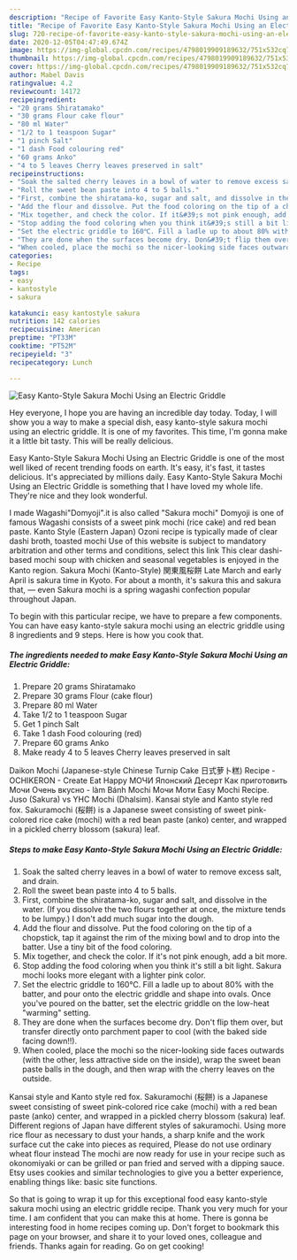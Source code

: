 ```yaml
---
description: "Recipe of Favorite Easy Kanto-Style Sakura Mochi Using an Electric Griddle"
title: "Recipe of Favorite Easy Kanto-Style Sakura Mochi Using an Electric Griddle"
slug: 720-recipe-of-favorite-easy-kanto-style-sakura-mochi-using-an-electric-griddle
date: 2020-12-05T04:47:49.674Z
image: https://img-global.cpcdn.com/recipes/4798019909189632/751x532cq70/easy-kanto-style-sakura-mochi-using-an-electric-griddle-recipe-main-photo.jpg
thumbnail: https://img-global.cpcdn.com/recipes/4798019909189632/751x532cq70/easy-kanto-style-sakura-mochi-using-an-electric-griddle-recipe-main-photo.jpg
cover: https://img-global.cpcdn.com/recipes/4798019909189632/751x532cq70/easy-kanto-style-sakura-mochi-using-an-electric-griddle-recipe-main-photo.jpg
author: Mabel Davis
ratingvalue: 4.2
reviewcount: 14172
recipeingredient:
- "20 grams Shiratamako"
- "30 grams Flour cake flour"
- "80 ml Water"
- "1/2 to 1 teaspoon Sugar"
- "1 pinch Salt"
- "1 dash Food colouring red"
- "60 grams Anko"
- "4 to 5 leaves Cherry leaves preserved in salt"
recipeinstructions:
- "Soak the salted cherry leaves in a bowl of water to remove excess salt, and drain."
- "Roll the sweet bean paste into 4 to 5 balls."
- "First, combine the shiratama-ko, sugar and salt, and dissolve in the water. (If you dissolve the two flours together at once, the mixture tends to be lumpy.) I don&#39;t add much sugar into the dough."
- "Add the flour and dissolve. Put the food coloring on the tip of a chopstick, tap it against the rim of the mixing bowl and to drop into the batter. Use a tiny bit of the food coloring."
- "Mix together, and check the color. If it&#39;s not pink enough, add a bit more."
- "Stop adding the food coloring when you think it&#39;s still a bit light. Sakura mochi looks more elegant with a lighter pink color."
- "Set the electric griddle to 160℃. Fill a ladle up to about 80% with the batter, and pour onto the electric griddle and shape into ovals. Once you&#39;ve poured on the batter, set the electric griddle on the low-heat &#34;warming&#34; setting."
- "They are done when the surfaces become dry. Don&#39;t flip them over, but transfer directly onto parchment paper to cool (with the baked side facing down!!)."
- "When cooled, place the mochi so the nicer-looking side faces outwards (with the other, less attractive side on the inside), wrap the sweet bean paste balls in the dough, and then wrap with the cherry leaves on the outside."
categories:
- Recipe
tags:
- easy
- kantostyle
- sakura

katakunci: easy kantostyle sakura 
nutrition: 142 calories
recipecuisine: American
preptime: "PT33M"
cooktime: "PT52M"
recipeyield: "3"
recipecategory: Lunch

---
```



![Easy Kanto-Style Sakura Mochi Using an Electric Griddle](https://img-global.cpcdn.com/recipes/4798019909189632/751x532cq70/easy-kanto-style-sakura-mochi-using-an-electric-griddle-recipe-main-photo.jpg)

Hey everyone, I hope you are having an incredible day today. Today, I will show you a way to make a special dish, easy kanto-style sakura mochi using an electric griddle. It is one of my favorites. This time, I'm gonna make it a little bit tasty. This will be really delicious.

Easy Kanto-Style Sakura Mochi Using an Electric Griddle is one of the most well liked of recent trending foods on earth. It's easy, it's fast, it tastes delicious. It's appreciated by millions daily. Easy Kanto-Style Sakura Mochi Using an Electric Griddle is something that I have loved my whole life. They're nice and they look wonderful.

I made Wagashi&#34;Domyoji&#34;.it is also called &#34;Sakura mochi&#34; Domyoji is one of famous Wagashi consists of a sweet pink mochi (rice cake) and red bean paste. Kanto Style (Eastern Japan) Ozoni recipe is typically made of clear dashi broth, toasted mochi Use of this website is subject to mandatory arbitration and other terms and conditions, select this link This clear dashi-based mochi soup with chicken and seasonal vegetables is enjoyed in the Kanto region. Sakura Mochi (Kanto-Style) 関東風桜餅 Late March and early April is sakura time in Kyoto. For about a month, it&#39;s sakura this and sakura that, — even Sakura mochi is a spring wagashi confection popular throughout Japan.


To begin with this particular recipe, we have to prepare a few components. You can have easy kanto-style sakura mochi using an electric griddle using 8 ingredients and 9 steps. Here is how you cook that.

<!--inarticleads1-->

##### The ingredients needed to make Easy Kanto-Style Sakura Mochi Using an Electric Griddle:

1. Prepare 20 grams Shiratamako
1. Prepare 30 grams Flour (cake flour)
1. Prepare 80 ml Water
1. Take 1/2 to 1 teaspoon Sugar
1. Get 1 pinch Salt
1. Take 1 dash Food colouring (red)
1. Prepare 60 grams Anko
1. Make ready 4 to 5 leaves Cherry leaves preserved in salt


Daikon Mochi (Japanese-style Chinese Turnip Cake 日式萝卜糕) Recipe - OCHIKERON - Create Eat Happy МОЧИ Японский Десерт Как приготовить Мочи Очень вкусно - làm Bánh Mochi Мочи Моти Easy Mochi Recipe. Juso (Sakura) vs YHC Mochi (Dhalsim). Kansai style and Kanto style red fox. Sakuramochi (桜餅) is a Japanese sweet consisting of sweet pink-colored rice cake (mochi) with a red bean paste (anko) center, and wrapped in a pickled cherry blossom (sakura) leaf. 

<!--inarticleads2-->

##### Steps to make Easy Kanto-Style Sakura Mochi Using an Electric Griddle:

1. Soak the salted cherry leaves in a bowl of water to remove excess salt, and drain.
1. Roll the sweet bean paste into 4 to 5 balls.
1. First, combine the shiratama-ko, sugar and salt, and dissolve in the water. (If you dissolve the two flours together at once, the mixture tends to be lumpy.) I don&#39;t add much sugar into the dough.
1. Add the flour and dissolve. Put the food coloring on the tip of a chopstick, tap it against the rim of the mixing bowl and to drop into the batter. Use a tiny bit of the food coloring.
1. Mix together, and check the color. If it&#39;s not pink enough, add a bit more.
1. Stop adding the food coloring when you think it&#39;s still a bit light. Sakura mochi looks more elegant with a lighter pink color.
1. Set the electric griddle to 160℃. Fill a ladle up to about 80% with the batter, and pour onto the electric griddle and shape into ovals. Once you&#39;ve poured on the batter, set the electric griddle on the low-heat &#34;warming&#34; setting.
1. They are done when the surfaces become dry. Don&#39;t flip them over, but transfer directly onto parchment paper to cool (with the baked side facing down!!).
1. When cooled, place the mochi so the nicer-looking side faces outwards (with the other, less attractive side on the inside), wrap the sweet bean paste balls in the dough, and then wrap with the cherry leaves on the outside.


Kansai style and Kanto style red fox. Sakuramochi (桜餅) is a Japanese sweet consisting of sweet pink-colored rice cake (mochi) with a red bean paste (anko) center, and wrapped in a pickled cherry blossom (sakura) leaf. Different regions of Japan have different styles of sakuramochi. Using more rice flour as necessary to dust your hands, a sharp knife and the work surface cut the cake into pieces as required, Please do not use ordinary wheat flour instead The mochi are now ready for use in your recipe such as okonomiyaki or can be grilled or pan fried and served with a dipping sauce. Etsy uses cookies and similar technologies to give you a better experience, enabling things like: basic site functions. 

So that is going to wrap it up for this exceptional food easy kanto-style sakura mochi using an electric griddle recipe. Thank you very much for your time. I am confident that you can make this at home. There is gonna be interesting food in home recipes coming up. Don't forget to bookmark this page on your browser, and share it to your loved ones, colleague and friends. Thanks again for reading. Go on get cooking!
